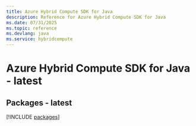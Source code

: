 ```yaml
---
title: Azure Hybrid Compute SDK for Java
description: Reference for Azure Hybrid Compute SDK for Java
ms.date: 07/31/2025
ms.topic: reference
ms.devlang: java
ms.service: hybridcompute
---
```

# Azure Hybrid Compute SDK for Java - latest
## Packages - latest
[!INCLUDE [packages](hybrid-compute-index.md)]